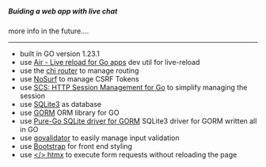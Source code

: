 ##### Buiding a web app with live chat

more info in the future....

---


- built in GO version 1.23.1
- use [Air - Live reload for Go apps](https://github.com/air-verse/air) dev util for live-reload
- use the [chi router](https://go-chi.io/#/) to manage routing
- use [NoSurf](https://github.com/justinas/nosurf) to manage CSRF Tokens
- use [SCS: HTTP Session Management for Go](https://github.com/alexedwards/scs) to simplify managing the session
- use [SQLite3](https://sqlite.org/) as database
- use [GORM](https://gorm.io/) ORM library for GO
- use [Pure-Go SQLite driver for GORM](https://github.com/glebarez/sqlite) SQLite3 driver for GORM written all in GO
- use [govalidator](https://github.com/asaskevich/govalidator) to easily manage input validation
- use [Bootstrap](https://getbootstrap.com/) for front end styling
- use [</> htmx](https://htmx.org/) to execute form requests without reloading the page